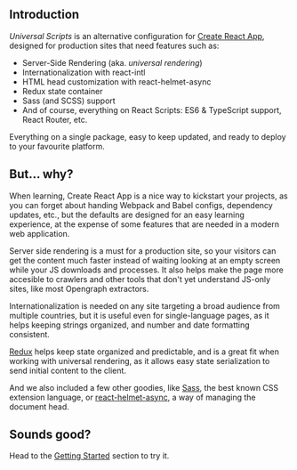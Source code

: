 Introduction
------------

_Universal Scripts_ is an alternative configuration for [Create React App](https://github.com/facebookincubator/create-react-app), designed for production sites that need features such as:

- Server-Side Rendering (aka. _universal rendering_)
- Internationalization with react-intl
- HTML head customization with react-helmet-async
- Redux state container
- Sass (and SCSS) support
- And of course, everything on React Scripts: ES6 & TypeScript support, React Router, etc.

Everything on a single package, easy to keep updated, and ready to deploy to your favourite platform.


But... why?
-----------

When learning, Create React App is a nice way to kickstart your projects, as you can forget about handing Webpack and Babel configs, dependency updates, etc., but the defaults are designed for an easy learning experience, at the expense of some features that are needed in a modern web application.

Server side rendering is a must for a production site, so your visitors can get the content much faster instead of waiting looking at an empty screen while your JS downloads and processes. It also helps make the page more accesible to crawlers and other tools that don't yet understand JS-only sites, like most Opengraph extractors.

Internationalization is needed on any site targeting a broad audience from multiple countries, but it is useful even for single-language pages, as it helps keeping strings organized, and number and date formatting consistent.

[Redux](https://redux.js.org/) helps keep state organized and predictable, and is a great fit when working with universal rendering, as it allows easy state serialization to send initial content to the client.

And we also included a few other goodies, like [Sass](https://sass-lang.com/), the best known CSS extension language, or [react-helmet-async](https://github.com/staylor/react-helmet-async), a way of managing the document head.


Sounds good?
------------

Head to the [Getting Started](getting-started) section to try it.
